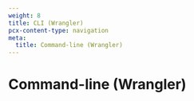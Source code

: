 ```yaml
---
weight: 8
title: CLI (Wrangler)
pcx-content-type: navigation
meta:
  title: Command-line (Wrangler)
---
```


# Command-line (Wrangler)

<DirectoryListing path="/cli-wrangler" />